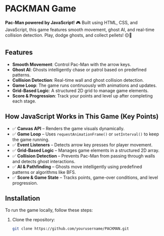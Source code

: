 # PACKMAN Game

**Pac-Man powered by JavaScript!** 🎮 Built using HTML, CSS, and JavaScript, this game features smooth movement, ghost AI, and real-time collision detection. Play, dodge ghosts, and collect pellets! 🟡👻

## Features 

- **Smooth Movement**: Control Pac-Man with the arrow keys.
- **Ghost AI**: Ghosts intelligently chase or patrol based on predefined patterns.
- **Collision Detection**: Real-time wall and ghost collision detection.
- **Game Loop**: The game runs continuously with animations and updates.
- **Grid-Based Logic**: A structured 2D grid to manage game elements.
- **Score & Progression**: Track your points and level up after completing each stage.

## How JavaScript Works in This Game (Key Points)

- ✅ **Canvas API** – Renders the game visuals dynamically.
- ✅ **Game Loop** – Uses `requestAnimationFrame()` or `setInterval()` to keep the game running.
- ✅ **Event Listeners** – Detects arrow key presses for player movement.
- ✅ **Grid-Based Logic** – Manages game elements in a structured 2D array.
- ✅ **Collision Detection** – Prevents Pac-Man from passing through walls and detects ghost interactions.
- ✅ **AI & Pathfinding** – Ghosts move intelligently using predefined patterns or algorithms like BFS.
- ✅ **Score & Game State** – Tracks points, game-over conditions, and level progression.

## Installation

To run the game locally, follow these steps:

1. Clone the repository:
   ```bash
   git clone https://github.com/yourusername/PACKMAN.git
